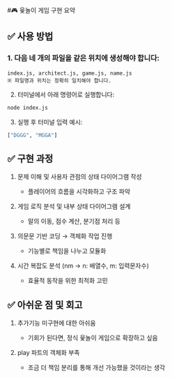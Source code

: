 #🎮 윷놀이 게임 구현 요약

## ✅ 사용 방법

### 1. 다음 네 개의 파일을 같은 위치에 생성해야 합니다:
    index.js, architect.js, game.js, name.js
    ※ 파일명과 위치는 정확히 일치해야 합니다.

2. 터미널에서 아래 명령어로 실행합니다:

  ```bash
  node index.js
  ```

3. 실행 후 터미널 입력 예시:
  ```bash
  ["DGGG", "MGGA"]
  ```

## ✅ 구현 과정

1. 문제 이해 및 사용자 관점의 상태 다이어그램 작성
    -  플레이어의 흐름을 시각화하고 구조 파악

2. 게임 로직 분석 및 내부 상태 다이어그램 설계
    - 말의 이동, 점수 계산, 분기점 처리 등

3. 의문문 기반 코딩 → 객체화 작업 진행
    - 기능별로 책임을 나누고 모듈화

4. 시간 복잡도 분석 (nm -> n: 배열수, m: 입력문자수)
    - 효율적 동작을 위한 최적화 고민

## ✅ 아쉬운 점 및 회고

1. 추가기능 미구현에 대한 아쉬움
    - 기회가 된다면, 정식 윷놀이 게임으로 확장하고 싶음

2. play 파트의 객체화 부족
    - 조금 더 책임 분리를 통해 개선 가능했을 것이라는 생각